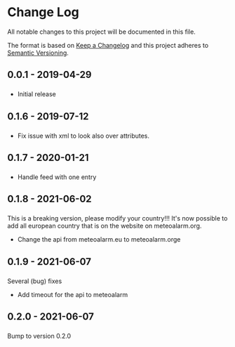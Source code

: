 # Change Log
All notable changes to this project will be documented in this file.

The format is based on [Keep a Changelog](http://keepachangelog.com/)
and this project adheres to [Semantic Versioning](http://semver.org/).

## 0.0.1 - 2019-04-29
###
- Initial release

## 0.1.6 - 2019-07-12
###
- Fix issue with xml to look also over attributes.

## 0.1.7 - 2020-01-21
###
- Handle feed with one entry

## 0.1.8 - 2021-06-02
###
This is a breaking version, please modify your country!!!
It's now possible to add all european country that is on the website on
meteoalarm.org.

- Change the api from meteoalarm.eu to meteoalarm.orge

## 0.1.9 - 2021-06-07
###
Several (bug) fixes

- Add timeout for the api to meteoalarm


## 0.2.0 - 2021-06-07
###
Bump to version 0.2.0
